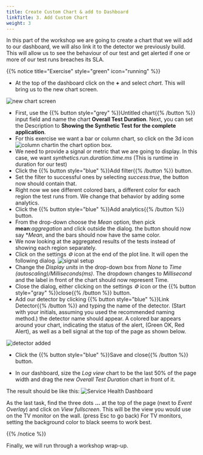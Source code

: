 ```yaml
---
title: Create Custom Chart & add to Dashboard
linkTitle: 3. Add Custom Chart
weight: 3
---
```


In this part of the workshop we are going to create a chart that we will add to our dashboard, we will also link it to the detector we previously build. This will allow us to see the behaviour of our test and get alerted if one or more of our test runs breaches its SLA.

{{% notice title="Exercise" style="green" icon="running" %}}

* At the top of the dashboard click on the **+** and select *chart*. This will bring us to the new chart screen.

![new chart screen](../images/new-chart.png)

* First, use the {{% button style="grey" %}}Untitled chart{{% /button %}} input field and name the chart **Overall Test Duration**. Next, you can set the Description to **Showing the Synthetic Test for the complete application**.
* For this exercise we want a bar or column chart, so click on the 3d icon ![column chart](../images/barchart-icon.png?classes=inline&height=25px)in the chart option box.
* We need to provide a signal or metric that we are going to display. In this case, we want *synthetics.run.duration.time.ms* (This is runtime in duration for our test)
* Click the {{% button style="blue" %}}Add filter{{% /button %}} button.
* Set the filter to successful ones by selecting *success:true*, the button now should contain that.
* Right now we see different colored bars, a different color for each region the test runs from. We change that behavior by adding some analytics.
* Click the {{% button style="blue" %}}Add analytics{{% /button %}} button.
* From the drop-down choose the *Mean* option, then pick **mean**:*aggregation* and click outside the dialog. the button should now say **Mean*, and the bars should now have the same color.
* We now looking at the aggregated results of the tests instead of showing each region separately.
* Click on the settings *⚙️* icon at the end of the plot line. It will open the following dialog.
![signal setup](../images/signal-setup.png)
* Change the *Display units* in the drop-down box from *None* to *Time (autoscaling)/Milliseconds(ms)*. The dropdown changes to *Millisecond* and the label in front of the chart should now represent Time.
* Close the dialog, either clicking on the settings *⚙️* icon or the {{% button style="gray" %}}close{{% /button %}} button.
* Add our detector by clicking {{% button style="blue" %}}Link Detector{{% /button %}} and typing the name of the detector. (Start with your initials, assuming you used the recommended naming method.) the detector name should appear. A colored bar appears around your chart, indicating the status of the alert, (Green OK, Red Alert), as well as a bell signal at the top of the page as shown below.

![detector added](../images/detector-added.png)

* Click the {{% button style="blue" %}}Save and close{{% /button %}} button.

* In our dashboard, size the *Log view* chart to be the last 50% of the page width and drag the new *Overall Test Duration* chart in front of it.

The result should be like this:
![Service Health Dashboard](../images/service-health-dashboard.png)

As the last task, find the three dots **...** at the top of the page (next to *Event Overlay*) and click on *View fullscreen*. This will be the view you would use on the TV monitor on the wall.
(press Esc to go back) For TV monitors, setting the background color to black seems to work best.

{{% /notice %}}

 Finally, we will run through a workshop wrap-up.
